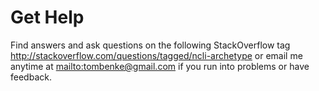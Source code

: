 # Get Help

Find answers and ask questions on the following StackOverflow tag <http://stackoverflow.com/questions/tagged/ncli-archetype> or email me anytime at <mailto:tombenke@gmail.com> if you run into problems or have feedback.
